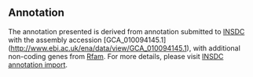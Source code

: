 
Annotation
----------

The annotation presented is derived from annotation submitted to
[INSDC](http://www.insdc.org) with the assembly accession [GCA\_010094145.1]
(http://www.ebi.ac.uk/ena/data/view/GCA_010094145.1),
with additional non-coding genes from
[Rfam](http://rfam.xfam.org/). For more details, please visit [INSDC
annotation import](http://ensemblgenomes.org/info/data/insdc_annotation).
